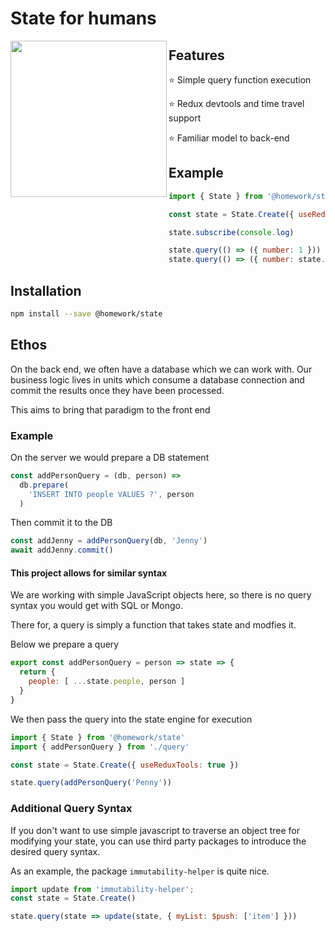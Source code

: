 # State for humans

<img align="left" width="250px" src="https://payxintl.com/wp-content/uploads/2011/09/Revolution-Fist.jpg">

## Features

⭐️ Simple query function execution

⭐️ Redux devtools and time travel support

⭐️ Familiar model to back-end

## Example

```javascript
import { State } from '@homework/state'

const state = State.Create({ useReduxTools: true })

state.subscribe(console.log)

state.query(() => ({ number: 1 }))
state.query(() => ({ number: state.value.number + 1 }))
```

## Installation

```bash
npm install --save @homework/state
```

## Ethos

On the back end, we often have a database which we can work with. Our business logic lives in units which consume a database connection and commit the results once they have been processed.

This aims to bring that paradigm to the front end

### Example

On the server we would prepare a DB statement
```javascript
const addPersonQuery = (db, person) => 
  db.prepare(
    'INSERT INTO people VALUES ?', person
  )
```
Then commit it to the DB
```javascript
const addJenny = addPersonQuery(db, 'Jenny')
await addJenny.commit()
```

#### This project allows for similar syntax

We are working with simple JavaScript objects here, so
there is no query syntax you would get with SQL or Mongo.

There for, a query is simply a function that takes state
and modfies it.

Below we prepare a query
```javascript
export const addPersonQuery = person => state => {
  return {
    people: [ ...state.people, person ]
  }
}
```

We then pass the query into the state engine for execution

```javascript
import { State } from '@homework/state'
import { addPersonQuery } from './query'

const state = State.Create({ useReduxTools: true })

state.query(addPersonQuery('Penny'))
```

### Additional Query Syntax

If you don't want to use simple javascript to traverse an object tree for modifying your state, you can use third party packages to introduce the desired query syntax.

As an example, the package `immutability-helper` is quite nice.

```javascript
import update from 'immutability-helper';
const state = State.Create()

state.query(state => update(state, { myList: $push: ['item'] }))
```
